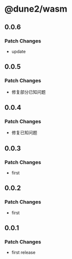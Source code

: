 # @dune2/wasm

## 0.0.6

### Patch Changes

- update

## 0.0.5

### Patch Changes

- 修复部分已知问题

## 0.0.4

### Patch Changes

- 修复已知问题

## 0.0.3

### Patch Changes

- first

## 0.0.2

### Patch Changes

- first

## 0.0.1

### Patch Changes

- first release
